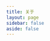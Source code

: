 ```yaml
---
title: 关于
layout: page
sidebar: false
aside: false
---
```


<script setup>
import TeamPage from './About/TeamPage.vue'
</script>

<TeamPage/>